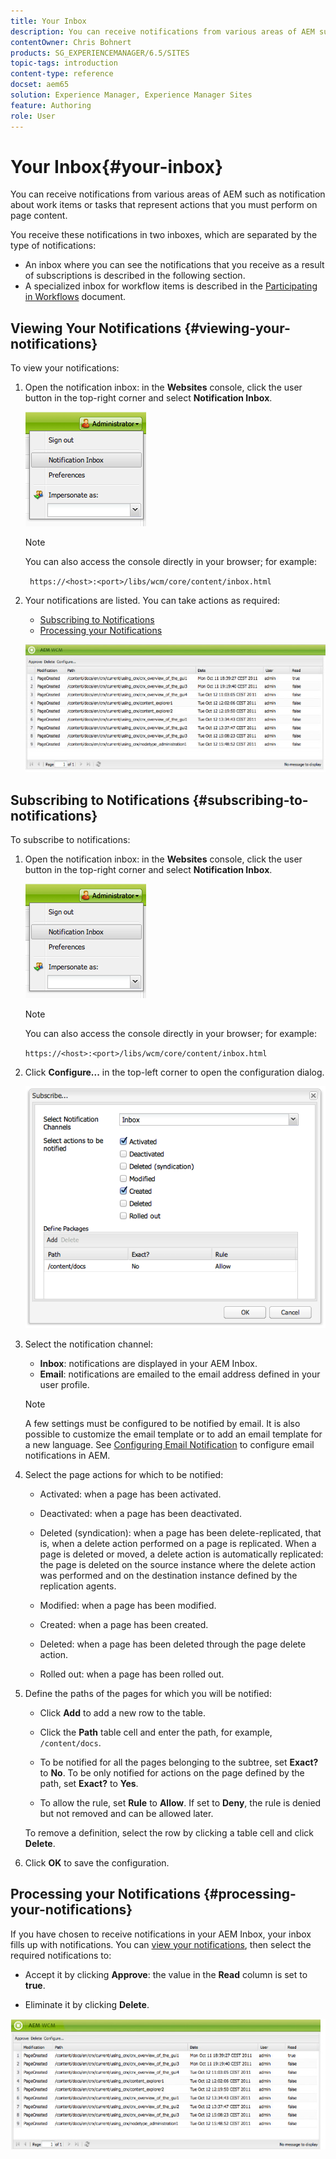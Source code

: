 ```yaml
---
title: Your Inbox
description: You can receive notifications from various areas of AEM such as notification about work items or tasks that represent actions that you must perform on page content.
contentOwner: Chris Bohnert
products: SG_EXPERIENCEMANAGER/6.5/SITES
topic-tags: introduction
content-type: reference
docset: aem65
solution: Experience Manager, Experience Manager Sites
feature: Authoring
role: User
---
```

# Your Inbox{#your-inbox}

You can receive notifications from various areas of AEM such as notification about work items or tasks that represent actions that you must perform on page content.

You receive these notifications in two inboxes, which are separated by the type of notifications:

* An inbox where you can see the notifications that you receive as a result of subscriptions is described in the following section.
* A specialized inbox for workflow items is described in the [Participating in Workflows](/help/sites-classic-ui-authoring/classic-workflows-participating.md) document.

## Viewing Your Notifications {#viewing-your-notifications}

To view your notifications:

1. Open the notification inbox: in the **Websites** console, click the user button in the top-right corner and select **Notification Inbox**.

   ![screen_shot_2012-02-08at105226am](assets/screen_shot_2012-02-08at105226am.png)

   >[!NOTE]
   >
   >You can also access the console directly in your browser; for example:
   >
   >
   >` https://<host>:<port>/libs/wcm/core/content/inbox.html`

1. Your notifications are listed. You can take actions as required:

    * [Subscribing to Notifications](#subscribing-to-notifications)
    * [Processing your Notifications](#processing-your-notifications)

   ![chlimage_1-4](assets/chlimage_1-4.jpeg)

## Subscribing to Notifications {#subscribing-to-notifications}

To subscribe to notifications:

1. Open the notification inbox: in the **Websites** console, click the user button in the top-right corner and select **Notification Inbox**.

   ![screen_shot_2012-02-08at105226am-1](assets/screen_shot_2012-02-08at105226am-1.png)

   >[!NOTE]
   >
   >You can also access the console directly in your browser; for example:
   >
   >
   >`https://<host>:<port>/libs/wcm/core/content/inbox.html`

1. Click **Configure...** in the top-left corner to open the configuration dialog.

   ![screen_shot_2012-02-08at111056am](assets/screen_shot_2012-02-08at111056am.png)

1. Select the notification channel:

    * **Inbox**: notifications are displayed in your AEM Inbox.
    * **Email**: notifications are emailed to the email address defined in your user profile.

   >[!NOTE]
   >
   >A few settings must be configured to be notified by email. It is also possible to customize the email template or to add an email template for a new language. See [Configuring Email Notification](/help/sites-administering/notification.md#configuringemailnotification) to configure email notifications in AEM.

1. Select the page actions for which to be notified:

    * Activated: when a page has been activated.
    * Deactivated: when a page has been deactivated.
    * Deleted (syndication): when a page has been delete-replicated, that is, when a delete action performed on a page is replicated.
      When a page is deleted or moved, a delete action is automatically replicated: the page is deleted on the source instance where the delete action was performed and on the destination instance defined by the replication agents.

    * Modified: when a page has been modified.
    * Created: when a page has been created.
    * Deleted: when a page has been deleted through the page delete action.
    * Rolled out: when a page has been rolled out.

1. Define the paths of the pages for which you will be notified:

    * Click **Add** to add a new row to the table.
    * Click the **Path** table cell and enter the path, for example, `/content/docs`.

    * To be notified for all the pages belonging to the subtree, set **Exact?** to **No**.
      To be only notified for actions on the page defined by the path, set **Exact?** to **Yes**.

    * To allow the rule, set **Rule** to **Allow**. If set to **Deny**, the rule is denied but not removed and can be allowed later.

   To remove a definition, select the row by clicking a table cell and click **Delete**.

1. Click **OK** to save the configuration.

## Processing your Notifications {#processing-your-notifications}

If you have chosen to receive notifications in your AEM Inbox, your inbox fills up with notifications. You can [view your notifications](#viewing-your-notifications), then select the required notifications to:

* Accept it by clicking **Approve**: the value in the **Read** column is set to **true**.

* Eliminate it by clicking **Delete**.

![chlimage_1-5](assets/chlimage_1-5.jpeg)
